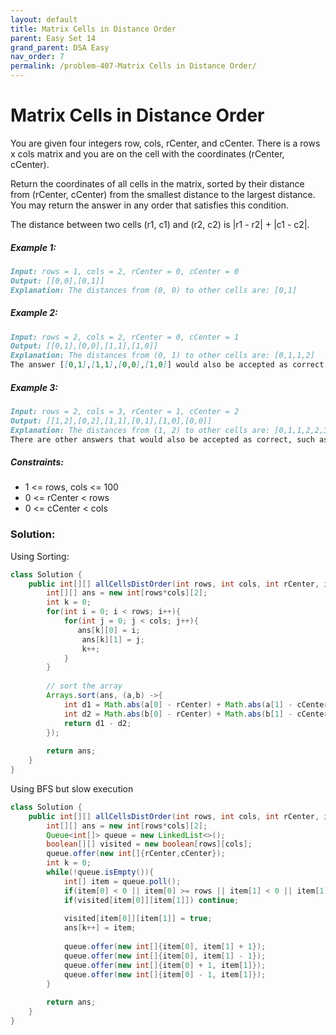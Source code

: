 ```yaml
---
layout: default
title: Matrix Cells in Distance Order
parent: Easy Set 14
grand_parent: DSA Easy
nav_order: 7
permalink: /problem-407-Matrix Cells in Distance Order/
---
```

# Matrix Cells in Distance Order
You are given four integers row, cols, rCenter, and cCenter. There is a rows x cols matrix and you are on the cell with the coordinates (rCenter, cCenter).

Return the coordinates of all cells in the matrix, sorted by their distance from (rCenter, cCenter) from the smallest distance to the largest distance. You may return the answer in any order that satisfies this condition.

The distance between two cells (r1, c1) and (r2, c2) is |r1 - r2| + |c1 - c2|.

##### Example 1:
```markdown
Input: rows = 1, cols = 2, rCenter = 0, cCenter = 0
Output: [[0,0],[0,1]]
Explanation: The distances from (0, 0) to other cells are: [0,1]
```
##### Example 2:
```markdown
Input: rows = 2, cols = 2, rCenter = 0, cCenter = 1
Output: [[0,1],[0,0],[1,1],[1,0]]
Explanation: The distances from (0, 1) to other cells are: [0,1,1,2]
The answer [[0,1],[1,1],[0,0],[1,0]] would also be accepted as correct.
```
##### Example 3:
```markdown
Input: rows = 2, cols = 3, rCenter = 1, cCenter = 2
Output: [[1,2],[0,2],[1,1],[0,1],[1,0],[0,0]]
Explanation: The distances from (1, 2) to other cells are: [0,1,1,2,2,3]
There are other answers that would also be accepted as correct, such as [[1,2],[1,1],[0,2],[1,0],[0,1],[0,0]].
```
##### Constraints:
* 1 <= rows, cols <= 100
* 0 <= rCenter < rows
* 0 <= cCenter < cols

### Solution:
Using Sorting: 
```java
class Solution {
    public int[][] allCellsDistOrder(int rows, int cols, int rCenter, int cCenter) {
        int[][] ans = new int[rows*cols][2];
        int k = 0;
        for(int i = 0; i < rows; i++){
            for(int j = 0; j < cols; j++){
               ans[k][0] = i;
                ans[k][1] = j;
                k++;
            }
        }
        
        // sort the array
        Arrays.sort(ans, (a,b) ->{
            int d1 = Math.abs(a[0] - rCenter) + Math.abs(a[1] - cCenter);
            int d2 = Math.abs(b[0] - rCenter) + Math.abs(b[1] - cCenter);
            return d1 - d2;
        });
        
        return ans;
    }
}
```
Using BFS but slow execution
```java
class Solution {
    public int[][] allCellsDistOrder(int rows, int cols, int rCenter, int cCenter) {
        int[][] ans = new int[rows*cols][2];
        Queue<int[]> queue = new LinkedList<>();
        boolean[][] visited = new boolean[rows][cols];
        queue.offer(new int[]{rCenter,cCenter});
        int k = 0;
        while(!queue.isEmpty()){
            int[] item = queue.poll();
            if(item[0] < 0 || item[0] >= rows || item[1] < 0 || item[1] >= cols) continue;
            if(visited[item[0]][item[1]]) continue;
            
            visited[item[0]][item[1]] = true;
            ans[k++] = item;
            
            queue.offer(new int[]{item[0], item[1] + 1});
            queue.offer(new int[]{item[0], item[1] - 1});
            queue.offer(new int[]{item[0] + 1, item[1]});
            queue.offer(new int[]{item[0] - 1, item[1]});
        }
        
        return ans;
    }
}
```
